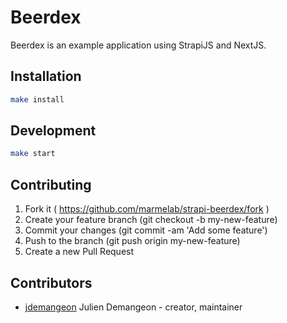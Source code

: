 # Beerdex

Beerdex is an example application using StrapiJS and NextJS.

## Installation

```sh
make install
```

## Development

```sh
make start
```

## Contributing

1. Fork it ( https://github.com/marmelab/strapi-beerdex/fork )
2. Create your feature branch (git checkout -b my-new-feature)
3. Commit your changes (git commit -am 'Add some feature')
4. Push to the branch (git push origin my-new-feature)
5. Create a new Pull Request

## Contributors

- [jdemangeon](https://github.com/jdemangeon) Julien Demangeon - creator, maintainer
